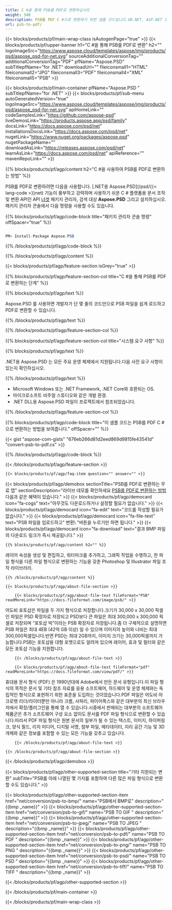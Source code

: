 ```yaml
---
title: C #을 통해 PSB를 PDF로 변환하십시오
weight: 340
description: PSB를 PDF C #으로 변환하기 위한 샘플 코드입니다.VB.NET, ASP.NET 또는 기타 .NET 기반 응용 프로그램 내에서 배치 PSB 파일을 PDF로 변환할 수 있는 API 예제 코드를 사용하십시오.
url: psb-to-pdf/
---
```


{{< blocks/products/pf/main-wrap-class isAutogenPage="true" >}}
{{< blocks/products/pf/upper-banner h1="C #을 통해 PSB를 PDF로 변환" h2="" logoImageSrc="https://www.aspose.cloud/templates/aspose/img/products/psd/aspose_psd-for-net.svg" sourceAdditionalConversionTag="" additionalConversionTag="PDF" pfName="Aspose.PSD" subTitlepfName="for .NET" downloadUrl="" fileiconsmall1="HTML" fileiconsmall2="JPG" fileiconsmall3="PDF" fileiconsmall4="XML" fileiconsmall5="PSB" >}}

{{< blocks/products/pf/main-container pfName="Aspose.PSD " subTitlepfName="for .NET" >}}
{{< blocks/products/pf/sub-menu autoGeneratedVersion="true" logoImageSrc="https://www.aspose.cloud/templates/aspose/img/products/psd/aspose_psd-for-net.svg" apiHomeLink="" codeSamplesLink="https://github.com/aspose-psd" liveDemosLink="https://products.aspose.app/psd/family" docsLink="https://docs.aspose.com/psd/net" installationsDocsLink="https://docs.aspose.com/psd/net" nugetLink="https://www.nuget.org/packages/aspose.psd" nugetPackageName="" downloadAsLink="https://releases.aspose.com/psd/net" learnAsLink="https://docs.aspose.com/psd/net" apiReference="" mavenRepoLink="" >}}

{{% blocks/products/pf/agp/content h2="C #을 사용하여 PSB를 PDF로 변환하는 방법" %}}

 PSB를 PDF로 변환하려면 다음을 사용합니다.
 [.NET용 Aspose.PSD](/psd/{{< lang-code >}}net) 
 기능이 풍부하고 강력하며 사용하기 쉬운 C # 플랫폼용 문서 조작 및 변환 API인 API
 [너겟](https://www.nuget.org/packages/aspose.psd) 
 패키지 관리자, 검색 대상
 **Aspose.PSD** 
 그리고 설치하십시오.패키지 관리자 콘솔에서 다음 명령을 사용할 수도 있습니다.

{{% blocks/products/pf/agp/code-block title="패키지 관리자 콘솔 명령" offSpacer="true" %}}

```cs

PM> Install-Package Aspose.PSD

```

{{% /blocks/products/pf/agp/code-block %}}

{{% /blocks/products/pf/agp/content %}}

{{< blocks/products/pf/agp/feature-section isGrey="true" >}}

{{% blocks/products/pf/agp/feature-section-col title="C #을 통해 PSB를 PDF로 변환하는 단계" %}}

{{% blocks/products/pf/agp/text %}}

 Aspose.PSD 를 사용하면 개발자가 단 몇 줄의 코드만으로 PSB 파일을 쉽게 로드하고 PDF로 변환할 수 있습니다.

{{% /blocks/products/pf/agp/text %}}

{{% /blocks/products/pf/agp/feature-section-col %}}

{{% blocks/products/pf/agp/feature-section-col title="시스템 요구 사항" %}}

{{% blocks/products/pf/agp/text %}}

 .NET용 Aspose.PSD 는 모든 주요 운영 체제에서 지원됩니다.다음 사전 요구 사항이 있는지 확인하십시오.

{{% /blocks/products/pf/agp/text %}}

- Microsoft Windows 또는 .NET Framework, .NET Core와 호환되는 OS.
- 마이크로소프트 비주얼 스튜디오와 같은 개발 환경.
- .NET DLL용 Aspose.PSD 파일이 프로젝트에서 참조되었습니다.

{{% /blocks/products/pf/agp/feature-section-col %}}

{{% blocks/products/pf/agp/code-block title="이 샘플 코드는 PSB를 PDF C #으로 변환하는 방법을 보여줍니다." offSpacer="" %}}

{{< gist "aspose-com-gists" "676eb266d81d2eed869d9815fe43541d" "convert-psb-to-pdf.cs" >}}

{{% /blocks/products/pf/agp/code-block %}}

{{< /blocks/products/pf/agp/feature-section >}}

    {{< blocks/products/pf/agp/faq-item question="" answer="" >}}
 

<!-- aboutfile Starts -->

{{< blocks/products/pf/agp/demobox sectionTitle="PSB를 PDF로 변환하는 무료 앱" sectionDescription="라이브 데모를 확인하세요 [PSB를 PDF로 변환하는 방법](https://products.aspose.app/psd/conversion/psb-to-pdf) 다음과 같은 혜택이 있습니다." >}}
        {{< blocks/products/pf/agp/democard icon="fa-cogs" text="아무것도 다운로드하거나 설정할 필요가 없습니다." >}}
        {{< blocks/products/pf/agp/democard icon="fa-edit" text="코드를 작성할 필요가 없습니다." >}}
        {{< blocks/products/pf/agp/democard icon="fa-file-text" text="PSB 파일을 업로드하고\" 변환\ "버튼을 누르기만 하면 됩니다." >}}
        {{< blocks/products/pf/agp/democard icon="fa-download" text="결과 BMP 파일의 다운로드 링크가 즉시 제공됩니다." >}}

    {{% blocks/products/pf/agp/content h2="" %}}

 레이어 속성을 생성 및 편집하고, 워터마크를 추가하고, 그래픽 작업을 수행하고, 한 파일 형식을 다른 파일 형식으로 변환하는 기능을 갖춘 Photoshop 및 Illustrator 파일 조작 라이브러리.



    {{% /blocks/products/pf/agp/content %}}

    {{< blocks/products/pf/agp/about-file-section >}}

        {{< blocks/products/pf/agp/about-file-text fileFormat="PSB" readMoreLink="https://docs.fileformat.com/image/psb/" >}}
어도비 포토샵은 파일을 두 가지 형식으로 저장합니다.크기가 30,000 x 30,000 픽셀인 파일은 PSD 확장자로 저장되고 PSD보다 큰 파일은 최대 300,000 x 300,000 픽셀로 저장되며 “포토샵 빅”이라는 PSB 확장자로 저장됩니다.좀 더 구체적으로 설명하면 PSB 파일은 최대 4EB (42억 GB 이상) 일 수 있으며 이미지의 높이와 너비는 최대 300,000픽셀입니다.반면 PSD는 최대 2GB까지, 이미지 크기는 30,000픽셀까지 가능합니다.PSB는 포토샵용 대형 포맷으로도 알려져 있으며 레이어, 효과 및 필터와 같은 모든 포토샵 기능을 지원합니다.

        {{< /blocks/products/pf/agp/about-file-text >}}

        {{< blocks/products/pf/agp/about-file-text fileFormat="pdf" readMoreLink="https://docs.fileformat.com/view/pdf/" >}}
휴대용 문서 형식 (PDF) 은 1990년대에 Adobe에서 만든 문서 유형입니다.이 파일 형식의 목적은 문서 및 기타 참조 자료를 응용 소프트웨어, 하드웨어 및 운영 체제와는 독립적인 형식으로 표현하기 위한 표준을 도입하는 것이었습니다.PDF 파일은 어도비 아크로뱃 리더/라이터뿐만 아니라 크롬, 사파리, 파이어폭스와 같은 대부분의 최신 브라우저에서 확장/플러그인을 통해 열 수 있습니다.시중에서 판매되는 대부분의 소프트웨어 제품군은 추가 소프트웨어 구성 요소 없이도 문서를 PDF 파일 형식으로 변환할 수 있습니다.따라서 PDF 파일 형식은 원본 문서의 일부가 될 수 있는 텍스트, 이미지, 하이퍼링크, 양식 필드, 리치 미디어, 디지털 서명, 첨부 파일, 메타데이터, 지리 공간 기능 및 3D 개체와 같은 정보를 포함할 수 있는 모든 기능을 갖추고 있습니다.

        {{< /blocks/products/pf/agp/about-file-text >}}

    {{< /blocks/products/pf/agp/about-file-section >}}

{{< /blocks/products/pf/agp/demobox >}}

<!-- aboutfile Ends -->

{{< blocks/products/pf/agp/other-supported-section title="기타 지원되는 변환" subTitle="PSB를 아래 나열된 몇 가지를 포함하여 다른 많은 파일 형식으로 변환할 수도 있습니다." >}}

{{< blocks/products/pf/agp/other-supported-section-item href="net/conversion/psb-to-bmp/" name="PSB에서 BMP로" description="{{bmp _name}}" >}}
{{< blocks/products/pf/agp/other-supported-section-item href="net/conversion/psb-to-gif/" name="PSB TO GIF " description="{{bmp _name}}" >}}
{{< blocks/products/pf/agp/other-supported-section-item href="net/conversion/psb-to-jpeg/" name="PSB TO JPEG " description="{{bmp _name}}" >}}
{{< blocks/products/pf/agp/other-supported-section-item href="net/conversion/psb-to-pdf/" name="PSB TO PDF " description="{{bmp _name}}" >}}
{{< blocks/products/pf/agp/other-supported-section-item href="net/conversion/psb-to-png/" name="PSB TO PNG " description="{{bmp _name}}" >}}
{{< blocks/products/pf/agp/other-supported-section-item href="net/conversion/psb-to-psd/" name="PSB TO PSD " description="{{bmp _name}}" >}}
{{< blocks/products/pf/agp/other-supported-section-item href="net/conversion/psb-to-tiff/" name="PSB TO TIFF " description="{{bmp _name}}" >}}

{{< /blocks/products/pf/agp/other-supported-section >}}

{{< /blocks/products/pf/main-container >}}
    
{{< /blocks/products/pf/main-wrap-class >}}
